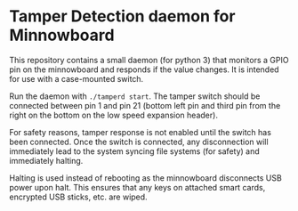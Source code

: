 # Tamper Detection daemon for Minnowboard

This repository contains a small daemon (for python 3) that monitors a GPIO
pin on the minnowboard and responds if the value changes.  It is intended for
use with a case-mounted switch.

Run the daemon with `./tamperd start`.  The tamper switch should be connected
between pin 1 and pin 21 (bottom left pin and third pin from the right on the
bottom on the low speed expansion header).

For safety reasons, tamper response is not enabled until the switch has been
connected.  Once the switch is connected, any disconnection will immediately
lead to the system syncing file systems (for safety) and immediately halting.

Halting is used instead of rebooting as the minnowboard disconnects USB power
upon halt.  This ensures that any keys on attached smart cards, encrypted USB
sticks, etc. are wiped.

